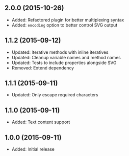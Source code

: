 ## 2.0.0 (2015-10-26)

- Added: Refactored plugin for better multiplexing syntax
- Added: `encoding` option to better control SVG output

## 1.1.2 (2015-09-12)

- Updated: Iterative methods with inline iteratives
- Updated: Cleanup variable names and method names
- Updated: Tests to include properties alongside SVG
- Removed: Extend dependency

## 1.1.1 (2015-09-11)

- Updated: Only escape required characters

## 1.1.0 (2015-09-11)

- Added: Text content support

## 1.0.0 (2015-09-11)

- Added: Initial release
